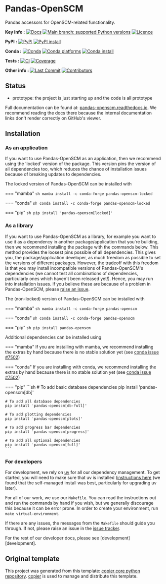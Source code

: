 <!--- --8<-- [start:description] -->
# Pandas-OpenSCM

Pandas accessors for OpenSCM-related functionality.

**Key info :**
[![Docs](https://readthedocs.org/projects/pandas-openscm/badge/?version=latest)](https://pandas-openscm.readthedocs.io)
[![Main branch: supported Python versions](https://img.shields.io/python/required-version-toml?tomlFilePath=https%3A%2F%2Fraw.githubusercontent.com%2Fopenscm%2Fpandas-openscm%2Fmain%2Fpyproject.toml)](https://github.com/openscm/pandas-openscm/blob/main/pyproject.toml)
[![Licence](https://img.shields.io/pypi/l/pandas-openscm?label=licence)](https://github.com/openscm/pandas-openscm/blob/main/LICENCE)

**PyPI :**
[![PyPI](https://img.shields.io/pypi/v/pandas-openscm.svg)](https://pypi.org/project/pandas-openscm/)
[![PyPI install](https://github.com/openscm/pandas-openscm/actions/workflows/install-pypi.yaml/badge.svg?branch=main)](https://github.com/openscm/pandas-openscm/actions/workflows/install-pypi.yaml)

**Conda :**
[![Conda](https://img.shields.io/conda/vn/conda-forge/pandas-openscm.svg)](https://anaconda.org/conda-forge/pandas-openscm)
[![Conda platforms](https://img.shields.io/conda/pn/conda-forge/pandas-openscm.svg)](https://anaconda.org/conda-forge/pandas-openscm)
[![Conda install](https://github.com/openscm/pandas-openscm/actions/workflows/install-conda.yaml/badge.svg?branch=main)](https://github.com/openscm/pandas-openscm/actions/workflows/install-conda.yaml)

**Tests :**
[![CI](https://github.com/openscm/pandas-openscm/actions/workflows/ci.yaml/badge.svg?branch=main)](https://github.com/openscm/pandas-openscm/actions/workflows/ci.yaml)
[![Coverage](https://codecov.io/gh/openscm/pandas-openscm/branch/main/graph/badge.svg)](https://codecov.io/gh/openscm/pandas-openscm)

**Other info :**
[![Last Commit](https://img.shields.io/github/last-commit/openscm/pandas-openscm.svg)](https://github.com/openscm/pandas-openscm/commits/main)
[![Contributors](https://img.shields.io/github/contributors/openscm/pandas-openscm.svg)](https://github.com/openscm/pandas-openscm/graphs/contributors)
## Status

<!---

We recommend having a status line in your repo
to tell anyone who stumbles on your repository where you're up to.
Some suggested options:

- prototype: the project is just starting up and the code is all prototype
- development: the project is actively being worked on
- finished: the project has achieved what it wanted
  and is no longer being worked on, we won't reply to any issues
- dormant: the project is no longer worked on
  but we might come back to it,
  if you have questions, feel free to raise an issue
- abandoned: this project is no longer worked on
  and we won't reply to any issues
-->

- prototype: the project is just starting up and the code is all prototype

<!--- --8<-- [end:description] -->

Full documentation can be found at:
[pandas-openscm.readthedocs.io](https://pandas-openscm.readthedocs.io/en/latest/).
We recommend reading the docs there because the internal documentation links
don't render correctly on GitHub's viewer.

## Installation

<!--- --8<-- [start:installation] -->
### As an application

If you want to use Pandas-OpenSCM as an application,
then we recommend using the 'locked' version of the package.
This version pins the version of all dependencies too,
which reduces the chance of installation issues
because of breaking updates to dependencies.

The locked version of Pandas-OpenSCM can be installed with

=== "mamba"
    ```sh
    mamba install -c conda-forge pandas-openscm-locked
    ```

=== "conda"
    ```sh
    conda install -c conda-forge pandas-openscm-locked
    ```

=== "pip"
    ```sh
    pip install 'pandas-openscm[locked]'
    ```

### As a library

If you want to use Pandas-OpenSCM as a library,
for example you want to use it
as a dependency in another package/application that you're building,
then we recommend installing the package with the commands below.
This method provides the loosest pins possible of all dependencies.
This gives you, the package/application developer,
as much freedom as possible to set the versions of different packages.
However, the tradeoff with this freedom is that you may install
incompatible versions of Pandas-OpenSCM's dependencies
(we cannot test all combinations of dependencies,
particularly ones which haven't been released yet!).
Hence, you may run into installation issues.
If you believe these are because of a problem in Pandas-OpenSCM,
please [raise an issue](https://github.com/openscm/pandas-openscm/issues).

The (non-locked) version of Pandas-OpenSCM can be installed with

=== "mamba"
    ```sh
    mamba install -c conda-forge pandas-openscm
    ```

=== "conda"
    ```sh
    conda install -c conda-forge pandas-openscm
    ```

=== "pip"
    ```sh
    pip install pandas-openscm
    ```

Additional dependencies can be installed using

=== "mamba"
    If you are installing with mamba, we recommend
    installing the extras by hand because there is no stable
    solution yet (see [conda issue #7502](https://github.com/conda/conda/issues/7502))

=== "conda"
    If you are installing with conda, we recommend
    installing the extras by hand because there is no stable
    solution yet (see [conda issue #7502](https://github.com/conda/conda/issues/7502))

=== "pip"
    ```sh
    # To add basic database dependencies
    pip install 'pandas-openscm[db]'

    # To add all database dependencies
    pip install 'pandas-openscm[db-full]'

    # To add plotting dependencies
    pip install 'pandas-openscm[plots]'

    # To add progress bar dependencies
    pip install 'pandas-openscm[progress]'

    # To add all optional dependencies
    pip install 'pandas-openscm[full]'
    ```

### For developers

For development, we rely on [uv](https://docs.astral.sh/uv/)
for all our dependency management.
To get started, you will need to make sure that uv is installed
([instructions here](https://docs.astral.sh/uv/getting-started/installation/)
(we found that the self-managed install was best,
particularly for upgrading uv later).

For all of our work, we use our `Makefile`.
You can read the instructions out and run the commands by hand if you wish,
but we generally discourage this because it can be error prone.
In order to create your environment, run `make virtual-environment`.

If there are any issues, the messages from the `Makefile` should guide you through.
If not, please raise an issue in the
[issue tracker](https://github.com/openscm/pandas-openscm/issues).

For the rest of our developer docs, please see [development][development].

<!--- --8<-- [end:installation] -->

## Original template

This project was generated from this template:
[copier core python repository](https://gitlab.com/openscm/copier-core-python-repository).
[copier](https://copier.readthedocs.io/en/stable/) is used to manage and
distribute this template.
